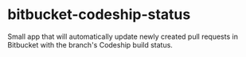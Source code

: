 bitbucket-codeship-status
=========================

Small app that will automatically update newly created pull requests in Bitbucket with the branch's Codeship build status.
